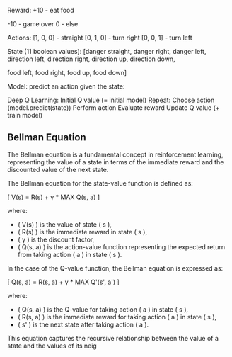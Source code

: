 Reward:
  +10 - eat food
  
  -10 - game over
  0   - else

Actions:
  [1, 0, 0] - straight
  [0, 1, 0] - turn right
  [0, 0, 1] - turn left

State (11 boolean values):
  [danger straight, danger right, danger left,
   direction left, direction right,
   direction up, direction down,

   food left, food right,
   food up, food down]

Model:
  predict an action given the state:

  Deep Q Learning:
    Initial Q value (= initial model)
    Repeat:
      Choose action (model.predict(state))
      Perform action
      Evaluate reward
      Update Q value (+ train model)


## Bellman Equation

The Bellman equation is a fundamental concept in reinforcement learning, representing the value of a state in terms of the immediate reward and the discounted value of the next state.

The Bellman equation for the state-value function is defined as:

\[ V(s) = R(s) + γ * MAX Q(s, a) \]

where:
- \( V(s) \) is the value of state \( s \),
- \( R(s) \) is the immediate reward in state \( s \),
- \( γ \) is the discount factor,
- \( Q(s, a) \) is the action-value function representing the expected return from taking action \( a \) in state \( s \).

In the case of the Q-value function, the Bellman equation is expressed as:

\[ Q(s, a) = R(s, a) + γ * MAX Q'(s', a') \]

where:
- \( Q(s, a) \) is the Q-value for taking action \( a \) in state \( s \),
- \( R(s, a) \) is the immediate reward for taking action \( a \) in state \( s \),
- \( s' \) is the next state after taking action \( a \).

This equation captures the recursive relationship between the value of a state and the values of its neig





